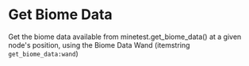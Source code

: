 # Get Biome Data
Get the biome data available from minetest.get_biome_data() at a given node's position, using the Biome Data Wand (itemstring `get_biome_data:wand`)
